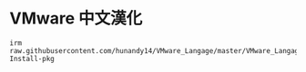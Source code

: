 VMware 中文漢化
===

```
irm raw.githubusercontent.com/hunandy14/VMware_Langage/master/VMware_Langage.ps1|iex; Install-pkg
```